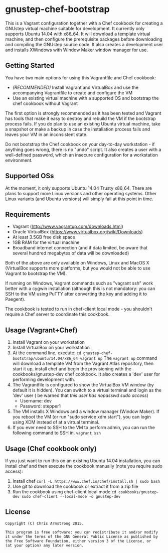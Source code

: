 # gnustep-chef-bootstrap

This is a Vagrant configuration together with a Chef cookbook for creating a GNUstep virtual machine suitable for development. It currently only supports
Ubuntu 14.04 with x86_64. It will download a template virtual machine, and then configure the prerequisite packages before downloading and compiling the
GNUstep source code. It also creates a development user and installs XWindows with Window Maker window manager for use.

## Getting Started

You have two main options for using this Vagrantfile and Chef cookbook:

* *(RECOMMENDED)* Install Vagrant and VirtualBox and use the accompanying Vagrantfile to create and configure the VM 
* Use an existing virtual machine with a supported OS and bootstrap the chef cookbook without Vagrant

The first option is strongly recommended as it has been tested and Vagrant has tools that make it easy to destroy and rebuild the VM if the bootstrap process
fails. If you do plan to use an existing Ubuntu virtual machine, take a snapshot or make a backup in case the installation process fails and leaves your VM in an inconsistent state.

Do not bootstrap the Chef cookbook on your day-to-day workstation - if anything goes wrong, there is no "undo" script. It also creates a user with a well-defined password, which an insecure configuration for a workstation environment. 

## Supported OSs

At the moment, it only supports Ubuntu 14.04 Trusty x86_64. There are plans to support more Linux versions and other operating systems. Other Linux variants
(and Ubuntu versions) will simply fail at this point in time.

## Requirements

* Vagrant (http://www.vagrantup.com/downloads.html)
* Oracle VirtualBox (https://www.virtualbox.org/wiki/Downloads)
* At least 3.5GB free disk space
* 1GB RAM for the virtual machine
* Broadband internet connection (and if data limited, be aware that several hundred megabytes of data will be downloaded)

Both of the above are only available on Windows, Linux and MacOS X (VirtualBox supports more platforms, but you would not be able to use Vagrant to 
bootstrap the VM).

If running on Windows, Vagrant commands such as "vagrant ssh" work better with a cygwin installation (although this is not mandatory: you can SSH to the VM
using PuTTY after converting the key and adding it to Paegent).

The cookbook is tested to run in chef-client local mode - you shouldn't require a Chef server to coordinate this cookbook.

## Usage (Vagrant+Chef)

1. Install Vagrant on your workstation
2. Install VirtualBox on your workstation
3. At the command line, execute:
        ```
        cd gnustep-chef-bootstrap/ubuntu/14.04/x86_64
        vagrant up
        ```
    The `vagrant up` command will download a template VM from the Vagrant Atlas repository, then start it up, install chef and begin the provisioning with the 
    cookbooks/gnustep-dev chef cookbook. It also creates a 'dev' user for performing development with.
4. The Vagrantfile is configured to show the VirtualBox VM window (by default it is hidden). You can switch to a virtual terminal and login as the 'dev' user (
be warned that *this user has nopasswd sudo access*)
   * Username: dev
   * Password: stepper1
5. The VM installs X Windows and a window manager (Window Maker). If you reboot the VM (or run "sudo service xdm start"), you can login using XDM instead
of at a virtual terminal.
6. If you ever need to SSH to the VM to perform admin, you can run the following command to SSH in.
        ```
        vagrant ssh
        ```

## Usage (Chef cookbook only)

If you just want to run this on an existing Ubuntu 14.04 installation, you can install chef and then execute the cookbook manually (note you require
sudo access):

1. Install chef 
        ```
        curl -L https://www.chef.io/chef/install.sh | sudo bash
        ```
2. Use git to download the cookbook or extract it from a zip file
3. Run the cookbook using chef-client local mode
        ```
        cd cookbooks/gnustep-dev
        sudo chef-client --local-mode -o gnustep-dev
        ```

## License

    Copyright (C) Chris Armstrong 2015.
    
    This program is free software: you can redistribute it and/or modify
    it under the terms of the GNU General Public License as published by
    the Free Software Foundation, either version 3 of the License, or
    (at your option) any later version.
